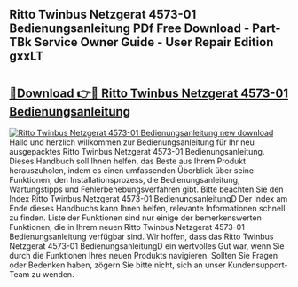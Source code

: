 ## Ritto Twinbus Netzgerat 4573-01 Bedienungsanleitung PDf Free Download - Part-TBk Service Owner Guide - User Repair Edition gxxLT

# <h2><a href="http://df2b8g.blite.top/?on=Ritto+Twinbus+Netzgerat+4573-01+Bedienungsanleitung">🔗Download 👉🔴 Ritto Twinbus Netzgerat 4573-01 Bedienungsanleitung</a></h2>

[![Ritto Twinbus Netzgerat 4573-01 Bedienungsanleitung new download](https://i.imgur.com/lujVjoI.png)](http://df2b8g.blite.top/?on=Ritto+Twinbus+Netzgerat+4573-01+Bedienungsanleitung)
Hallo und herzlich willkommen zur Bedienungsanleitung für Ihr neu ausgepacktes Ritto Twinbus Netzgerat 4573-01 Bedienungsanleitung. Dieses Handbuch soll Ihnen helfen, das Beste aus Ihrem Produkt herauszuholen, indem es einen umfassenden Überblick über seine Funktionen, den Installationsprozess, die Bedienungsanleitung, Wartungstipps und Fehlerbehebungsverfahren gibt. Bitte beachten Sie den Index Ritto Twinbus Netzgerat 4573-01 BedienungsanleitungD Der Index am Ende dieses Handbuchs kann Ihnen helfen, relevante Informationen schnell zu finden. Liste der Funktionen sind nur einige der bemerkenswerten Funktionen, die in Ihrem neuen Ritto Twinbus Netzgerat 4573-01 Bedienungsanleitung verfügbar sind. Wir hoffen, dass das Ritto Twinbus Netzgerat 4573-01 BedienungsanleitungD ein wertvolles Gut war, wenn Sie durch die Funktionen Ihres neuen Produkts navigieren. Sollten Sie Fragen oder Bedenken haben, zögern Sie bitte nicht, sich an unser Kundensupport-Team zu wenden.
